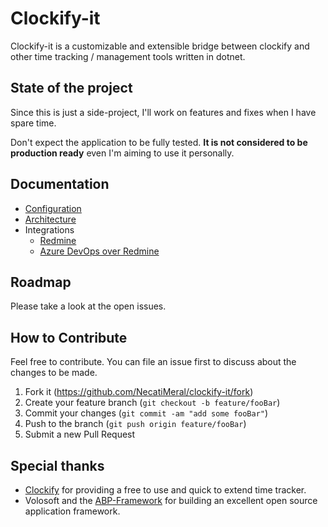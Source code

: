 # Clockify-it

Clockify-it is a customizable and extensible bridge between clockify and other time tracking / management tools written in dotnet.

## State of the project

Since this is just a side-project, I'll work on features and fixes when I have spare time.

Don't expect the application to be fully tested. **It is not considered to be production ready** even I'm aiming to use it personally.

## Documentation

- [Configuration](docs/configuration.md)
- [Architecture](docs/architecture.md)
- Integrations
  - [Redmine](docs/integrations/redmine-0.md)
  - [Azure DevOps over Redmine](docs/integrations/redmineoverdevops-0.md)

## Roadmap

Please take a look at the open issues.

## How to Contribute

Feel free to contribute. You can file an issue first to discuss about the changes to be made.

1. Fork it (https://github.com/NecatiMeral/clockify-it/fork)
2. Create your feature branch (`git checkout -b feature/fooBar`)
3. Commit your changes (`git commit -am "add some fooBar"`)
4. Push to the branch (`git push origin feature/fooBar`)
5. Submit a new Pull Request

## Special thanks

- [Clockify](https://clockify.me/) for providing a free to use and quick to extend time tracker.
- Volosoft and the [ABP-Framework](https://github.com/abpframework/abp) for building an excellent open source application framework.
